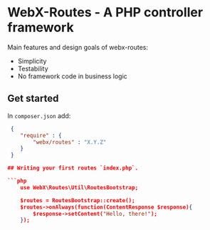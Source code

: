 # WebX-Routes - A PHP controller framework

Main features and design goals of webx-routes:
* Simplicity
* Testability
* No framework code in business logic

## Get started

In `composer.json` add:

```json
 {
    "require" : {
        "webx/routes" : "X.Y.Z"
    }
 }

## Writing your first routes `index.php`.

```php
    use WebX\Routes\Util\RoutesBootstrap;

    $routes = RoutesBootstrap::create();
    $routes->onAlways(function(ContentResponse $response){
        $response->setContent("Hello, there!");
    });

```

